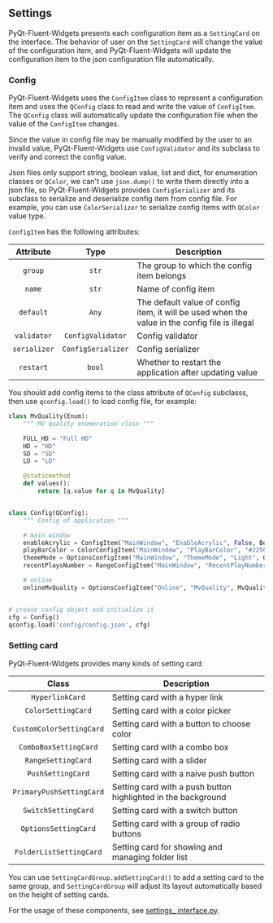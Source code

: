 ## Settings
PyQt-Fluent-Widgets presents each configuration item as a `SettingCard` on the interface. The behavior of user on the `SettingCard` will change the value of the configuration item, and PyQt-Fluent-Widgets will update the configuration item to the json configuration file automatically.

### Config
PyQt-Fluent-Widgets uses the `ConfigItem` class to represent a configuration item and uses the `QConfig` class to read and write the value of `ConfigItem`. The `QConfig` class will automatically update the configuration file when the value of the `ConfigItem` changes.

Since the value in config file may be manually modified by the user to an invalid value, PyQt-Fluent-Widgets use `ConfigValidator` and its subclass to verify and correct the config value.

Json files only support string, boolean value, list and dict, for enumeration classes or `QColor`, we can't use `json.dump()` to write them directly into a json file, so PyQt-Fluent-Widgets provides `ConfigSerializer` and its subclass to serialize and deserialize config item from config file. For example, you can use `ColorSerializer` to serialize config items with `QColor` value type.

`ConfigItem` has the following attributes:

|  Attribute   |        Type        | Description                                                  |
| :----------: | :----------------: | ------------------------------------------------------------ |
|   `group`    |       `str`        | The group to which the config item belongs                   |
|    `name`    |       `str`        | Name of config item                                          |
|  `default`   |       `Any`        | The default value of config item, it will be used when the value in the config file is illegal |
| `validator`  | `ConfigValidator`  | Config validator                                             |
| `serializer` | `ConfigSerializer` | Config serializer                                            |
|  `restart`   |       `bool`       | Whether to restart the application after updating value      |

You should add config items to the class attribute of `QConfig` subclasss,  then use `qconfig.load()` to load config file, for example:

```python
class MvQuality(Enum):
    """ MV quality enumeration class """

    FULL_HD = "Full HD"
    HD = "HD"
    SD = "SD"
    LD = "LD"

    @staticmethod
    def values():
        return [q.value for q in MvQuality]


class Config(QConfig):
    """ Config of application """

    # main window
    enableAcrylic = ConfigItem("MainWindow", "EnableAcrylic", False, BoolValidator())
    playBarColor = ColorConfigItem("MainWindow", "PlayBarColor", "#225C7F")
    themeMode = OptionsConfigItem("MainWindow", "ThemeMode", "Light", OptionsValidator(["Light", "Dark", "Auto"]), restart=True)
    recentPlaysNumber = RangeConfigItem("MainWindow", "RecentPlayNumbers", 300, RangeValidator(10, 300))

    # online
    onlineMvQuality = OptionsConfigItem("Online", "MvQuality", MvQuality.FULL_HD, OptionsValidator(MvQuality), EnumSerializer(MvQuality))


# create config object and initialize it
cfg = Config()
qconfig.load('config/config.json', cfg)
```

### Setting card

PyQt-Fluent-Widgets provides many kinds of setting card:

|          Class           | Description                                                  |
| :----------------------: | ------------------------------------------------------------ |
|     `HyperlinkCard`      | Setting card with a hyper link                               |
|    `ColorSettingCard`    | Setting card with a color picker                             |
| `CustomColorSettingCard` | Setting card with a button to choose color                   |
|   `ComboBoxSettingCard`  | Setting card with a combo box                                |
|    `RangeSettingCard`    | Setting card with a slider                                   |
|    `PushSettingCard`     | Setting card with a naive push button                        |
| `PrimaryPushSettingCard` | Setting card with a push button highlighted in the background |
|   `SwitchSettingCard`    | Setting card with a switch button                            |
|   `OptionsSettingCard`   | Setting card with a group of radio buttons                   |
| `FolderListSettingCard`  | Setting card for showing and managing folder list            |

You can use `SettingCardGroup.addSettingCard()` to add a setting card to the same group, and `SettingCardGroup` will adjust its layout automatically based on the height of setting cards.

For the usage of these components, see [settings_ interface.py](https://github.com/zhiyiYo/PyQt-Fluent-Widgets/blob/master/examples/settings/setting_interface.py).


